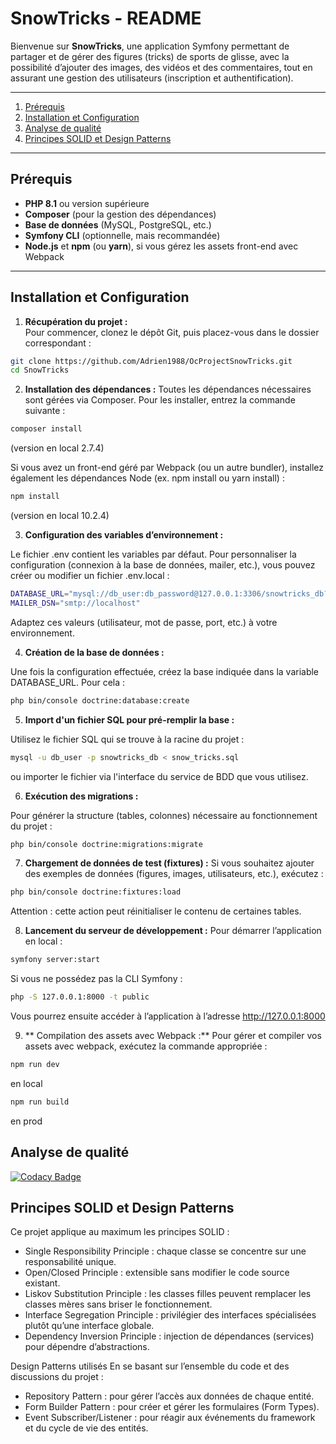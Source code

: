# SnowTricks - README

Bienvenue sur **SnowTricks**, une application Symfony permettant de partager et de gérer des figures (tricks) de sports de glisse, avec la possibilité d’ajouter des images, des vidéos et des commentaires, tout en assurant une gestion des utilisateurs (inscription et authentification).

---

1. [Prérequis](#prérequis)  
2. [Installation et Configuration](#installation-et-configuration)  
3. [Analyse de qualité](#analyse-de-qualité)  
4. [Principes SOLID et Design Patterns](#principes-solid-et-design-patterns)

---

## Prérequis

- **PHP 8.1** ou version supérieure  
- **Composer** (pour la gestion des dépendances)  
- **Base de données** (MySQL, PostgreSQL, etc.)  
- **Symfony CLI** (optionnelle, mais recommandée)
- **Node.js** et **npm** (ou **yarn**), si vous gérez les assets front-end avec Webpack

---

## Installation et Configuration

1. **Récupération du projet :**  
Pour commencer, clonez le dépôt Git, puis placez-vous dans le dossier correspondant :

```bash
git clone https://github.com/Adrien1988/OcProjectSnowTricks.git
cd SnowTricks
```

2. **Installation des dépendances :**
Toutes les dépendances nécessaires sont gérées via Composer. Pour les installer, entrez la commande suivante :

```bash
composer install
```
(version en local 2.7.4)

Si vous avez un front-end géré par Webpack (ou un autre bundler), installez également les dépendances Node (ex. npm install ou yarn install) :

```bash 
npm install
```
(version en local 10.2.4)

3. **Configuration des variables d’environnement :**

Le fichier .env contient les variables par défaut. Pour personnaliser la configuration (connexion à la base de données, mailer, etc.), vous pouvez créer ou modifier un fichier .env.local :

```bash
DATABASE_URL="mysql://db_user:db_password@127.0.0.1:3306/snowtricks_db?serverVersion=8.0"
MAILER_DSN="smtp://localhost"
```
Adaptez ces valeurs (utilisateur, mot de passe, port, etc.) à votre environnement.

4. **Création de la base de données :** 

Une fois la configuration effectuée, créez la base indiquée dans la variable DATABASE_URL. Pour cela :

```bash
php bin/console doctrine:database:create
```

5. **Import d'un fichier SQL pour pré-remplir la base :**

Utilisez le fichier SQL qui se trouve à la racine du projet : 

```bash
mysql -u db_user -p snowtricks_db < snow_tricks.sql
```
ou importer le fichier via l'interface du service de BDD que vous utilisez.


6. **Exécution des migrations :**

Pour générer la structure (tables, colonnes) nécessaire au fonctionnement du projet :

```bash
php bin/console doctrine:migrations:migrate
```


7. **Chargement de données de test (fixtures) :**
Si vous souhaitez ajouter des exemples de données (figures, images, utilisateurs, etc.), exécutez :

```bash
php bin/console doctrine:fixtures:load
```
Attention : cette action peut réinitialiser le contenu de certaines tables.

8. **Lancement du serveur de développement :**
Pour démarrer l’application en local :

```bash
symfony server:start
```

Si vous ne possédez pas la CLI Symfony :

```bash
php -S 127.0.0.1:8000 -t public
```

Vous pourrez ensuite accéder à l’application à l’adresse http://127.0.0.1:8000

9. ** Compilation des assets avec Webpack :**
Pour gérer et compiler vos assets avec webpack, exécutez la commande appropriée : 

```bash 
npm run dev
```
en local


```bash 
npm run build
```
en prod


## Analyse de qualité

[![Codacy Badge](https://app.codacy.com/project/badge/Grade/d72c269f2f9e4500b2a557d51115d49c)](https://app.codacy.com/gh/Adrien1988/OcProjectSnowTricks/dashboard?utm_source=gh&utm_medium=referral&utm_content=&utm_campaign=Badge_grade)

## Principes SOLID et Design Patterns

Ce projet applique au maximum les principes SOLID :

- Single Responsibility Principle : chaque classe se concentre sur une responsabilité unique.
- Open/Closed Principle : extensible sans modifier le code source existant.
- Liskov Substitution Principle : les classes filles peuvent remplacer les classes mères sans briser le fonctionnement.
- Interface Segregation Principle : privilégier des interfaces spécialisées plutôt qu’une interface globale.
- Dependency Inversion Principle : injection de dépendances (services) pour dépendre d’abstractions.

Design Patterns utilisés
En se basant sur l’ensemble du code et des discussions du projet :

- Repository Pattern : pour gérer l’accès aux données de chaque entité.
- Form Builder Pattern : pour créer et gérer les formulaires (Form Types).
- Event Subscriber/Listener : pour réagir aux événements du framework et du cycle de vie des entités.